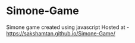 # Simone-Game
Simone game created using javascript 
Hosted at - https://sakshamtan.github.io/Simone-Game/
